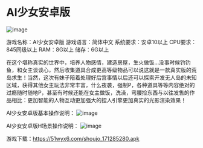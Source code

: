 # AI少女安卓版
![image](https://github.com/scp10086/Scientific_fantasy/assets/105280822/05cec8c7-8613-4a45-8e2d-84cb0b1c30a5)

游戏名称：AI少女安卓版
游戏语言：简体中文
系统要求：安卓10以上
CPU要求：845同级以上
RAM：8G以上
储存：6G以上

在这个堪称真实的世界中，培养人物感情，建造房屋，生火做饭…没事时候钓钓鱼，和女主谈谈心，然后收集道具合成更高等级物品可以说这就是一款真实版的荒岛求生！当然，这次有妹子陪着处理好后宫事情以后还可以探索开发无人岛的未知区域，获得其他女主玩法非常丰富，什么夜袭，强制P，各种道具等等内容绝对的过瘾随时随地P，甚至有时候还能在女主做饭，洗澡，弯腰捡东西与以往发售的作品相比：更加智能的人物互动更加强大的捏人引擎更加真实的光影渲染效果！

AI少女安卓版基本操作说明：
![image](https://github.com/scp10086/Scientific_fantasy/assets/105280822/c79de751-4586-414d-b4ca-12ff9beaaa59)

AI少女安卓版H场景操作说明：
![image](https://github.com/scp10086/Scientific_fantasy/assets/105280822/7d75cd53-2494-4479-a07f-5f02311988d6)
 

游戏下载：https://51wyx6.com/shoujo_171285280.apk
